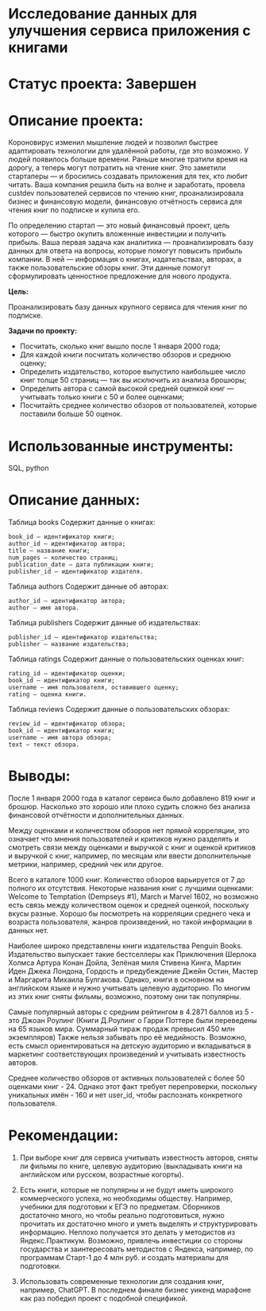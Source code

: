 # Исследование данных для улучшения сервиса приложения с книгами

# Статус проекта: Завершен

# Описание проекта:

Короновирус изменил мышление людей и позволил быстрее адаптировать технологии для удалённой работы, где это возможно. У людей появилось больше времени. Раньше многие тратили время на дорогу, а теперь могут потратить на чтение книг. Это заметили стартаперы — и бросились создавать приложения для тех, кто любит читать. Ваша компания решила быть на волне и заработать, провела custdev пользователей сервисов по чтению книг, проанализировала бизнес и финансовую модели, финансовую отчётность сервиса для чтения книг по подписке и купила его. 

По определению стартап — это новый финансовый проект, цель которого — быстро окупить вложенные инвестиции и получить прибыль. Ваша первая задача как аналитика — проанализировать базу данных для ответа на вопросы, которые помогут повысить прибыль компании. В ней — информация о книгах, издательствах, авторах, а также пользовательские обзоры книг. Эти данные помогут сформулировать ценностное предложение для нового продукта.

**Цель:**

Проанализировать базу данных крупного сервиса для чтения книг по подписке.

**Задачи по проекту:**

- Посчитать, сколько книг вышло после 1 января 2000 года;
- Для каждой книги посчитать количество обзоров и среднюю оценку;
- Определить издательство, которое выпустило наибольшее число книг толще 50 страниц — так вы исключить из анализа брошюры;
- Определить автора с самой высокой средней оценкой книг — учитывать только книги с 50 и более оценками;
- Посчитайть среднее количество обзоров от пользователей, которые поставили больше 50 оценок.

# Использованные инструменты:
SQL, python

# Описание данных:

Таблица books
Содержит данные о книгах:

    book_id — идентификатор книги;
    author_id — идентификатор автора;
    title — название книги;
    num_pages — количество страниц;
    publication_date — дата публикации книги;
    publisher_id — идентификатор издателя.

Таблица authors
Содержит данные об авторах:

    author_id — идентификатор автора;
    author — имя автора.

Таблица publishers
Содержит данные об издательствах:

    publisher_id — идентификатор издательства;
    publisher — название издательства;

Таблица ratings
Содержит данные о пользовательских оценках книг:

    rating_id — идентификатор оценки;
    book_id — идентификатор книги;
    username — имя пользователя, оставившего оценку;
    rating — оценка книги.

Таблица reviews
Содержит данные о пользовательских обзорах:

    review_id — идентификатор обзора;
    book_id — идентификатор книги;
    username — имя автора обзора;
    text — текст обзора.
 

# Выводы:

После 1 января 2000 года в каталог сервиса было добавлено 819 книг и брошюр.
Насколько это хорошо или плохо судить сложно без анализа финансовой отчётности и дополнительных данных.

Между оценками и количеством обзоров нет прямой корреляции, это означает что мнения пользователей и критиков нужно разделять и смотреть связи между оценками и выручкой с книг и оценкой критиков и выручкой с книг, например, по месяцам или ввести дополнительные метрики, например, средний чек или другое.

Всего в каталоге 1000 книг. Количество обзоров варьируется от 7 до полного их отсутствия. Некоторые названия книг с лучшими оценками: Welcome to Temptation (Dempseys #1), March и Marvel 1602, но возможно есть связь между количеством оценок и средней оценкой, поскольку вкусы разные. Хорошо бы посмотреть на корреляции среднего чека и возраста пользователя, жанров произведений, но такой информации в данных нет.

Наиболее широко представлены книги издательства Penguin Books.
Издательство выпускает такие бестселлеры как Приключения Шерлока Холмса Артура Конан Дойла, Зелёная миля Стивена Кинга, Мартин Иден Джека Лондона, Гордость и предубеждение Джейн Остин, Мастер и Маргарита Михаила Булгакова. Однако, книги в основном на английском языке и нужно учитывать целевую аудиторию. По многим из этих книг сняты фильмы, возможно, поэтому они так популярны.

Самые популярный авторы с средним рейтингом в 4.2871 баллов из 5 - это Джоан Роулинг (Книги Д.Роулинг о Гарри Поттере были переведены на 65 языков мира. Суммарный тираж продаж превысил 450 млн экземпляров)
Также нельзя забывать про её медийность. Возможно, есть смысл ориентироваться на детскую аудиторию и вкладываться в маркетинг соответствующих произведений и учитывать известность авторов.

Среднее количество обзоров от активных пользователей с более 50 оценками книг - 24. Однако этот факт требует перепроверки, поскольку уникальных имён - 160 и нет user_id, чтобы распознать конкретного пользователя.

# Рекомендации:

1)	При выборе книг для сервиса учитывать известность авторов, сняты ли фильмы по книге, целевую аудиторию (выкладывать книги на английском или русском, возрастные когорты).

2)	Есть книги, которые не популярны и не будут иметь широкого коммерческого успеха, но необходимы обществу. Например, учебники для подготовки к ЕГЭ по предметам. Сборников достаточно много, но чтобы реально подготовиться, нужно прочитать их достаточно много и уметь выделять и структурировать информацию. Неплохо получается это делать у методистов из Яндекс.Практикум. Возможно, привлечь инвестиции со стороны государства и заинтересовать методистов с Яндекса, например, по программам Старт-1 до 4 млн руб. и создать материалы для подготовки. 

3)	Использовать современные технологии для создания книг, например, ChatGPT. В последнем финале бизнес уикенд марафоне как раз победил проект с подобной спецификой.





